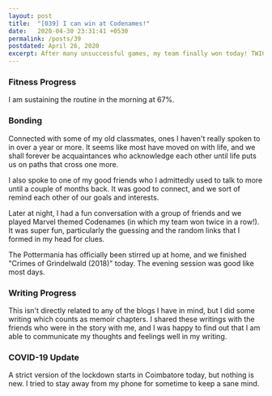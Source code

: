 ```yaml
---
layout: post
title:  "[039] I can win at Codenames!"
date:   2020-04-30 23:31:41 +0530
permalink: /posts/39
postdated: April 26, 2020
excerpt: After many unsuccessful games, my team finally won today! TWICE!
---
```


### Fitness Progress
I am sustaining the routine in the morning at 67%.

### Bonding
Connected with some of my old classmates, ones I haven't really spoken to in over a year or more. It seems like most have moved on with life, and we shall forever be acquaintances who acknowledge each other until life puts us on paths that cross one more.

I also spoke to one of my good friends who I admittedly used to talk to more until a couple of months back. It was good to connect, and we sort of remind each other of our goals and interests.

Later at night, I had a fun conversation with a group of friends and we played Marvel themed Codenames (in which my team won twice in a row!). It was super fun, particularly the guessing and the random links that I formed in my head for clues.

The Pottermania has officially been stirred up at home, and we finished "Crimes of Grindelwald (2018)" today. The evening session was good like most days.

### Writing Progress
This isn't directly related to any of the blogs I have in mind, but I did some writing which counts as memoir chapters. I shared these writings with the friends who were in the story with me, and I was happy to find out that I am able to communicate my thoughts and feelings well in my writing.

### COVID-19 Update
A strict version of the lockdown starts in Coimbatore today, but nothing is new. I tried to stay away from my phone for sometime to keep a sane mind.
